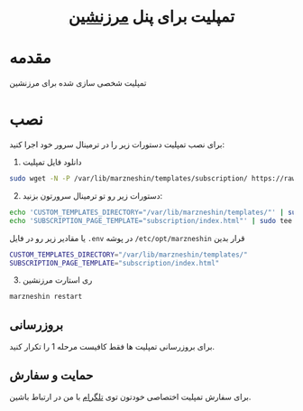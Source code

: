 <h1 align="center"/>تمپلیت برای پنل  <a href="https://github.com/marzneshin/marzneshin">مرزنشین</a></h1>

# مقدمه
 تمپلیت شخصی سازی شده برای مرزنشین


# نصب
برای نصب تمپلیت دستورات زیر را در ترمینال سرور خود اجرا کنید:
1. دانلود فایل تمپلیت
```sh
sudo wget -N -P /var/lib/marzneshin/templates/subscription/ https://raw.githubusercontent.com/MatinDehghanian/marzneshin-template/master/subscription/index.html
```
2. دستورات زیر رو تو ترمینال سرورتون بزنید:
```sh
echo 'CUSTOM_TEMPLATES_DIRECTORY="/var/lib/marzneshin/templates/"' | sudo tee -a /etc/opt/marzneshin/.env
echo 'SUBSCRIPTION_PAGE_TEMPLATE="subscription/index.html"' | sudo tee -a /etc/opt/marzneshin/.env
```
یا مقادیر زیر رو در فایل `.env` در پوشه `/etc/opt/marzneshin` قرار بدین
```sh
CUSTOM_TEMPLATES_DIRECTORY="/var/lib/marzneshin/templates/"
SUBSCRIPTION_PAGE_TEMPLATE="subscription/index.html"
```

3. ری استارت مرزنشین
```sh
marzneshin restart
```

## بروزرسانی
برای بروزرسانی تمپلیت ها فقط کافیست مرحله 1 را تکرار کنید.


## حمایت و سفارش
برای سفارش تمپلیت اختصاصی خودتون توی <a href="https://t.me/Mqtin">تلگرام</a> با من در ارتباط باشین.
